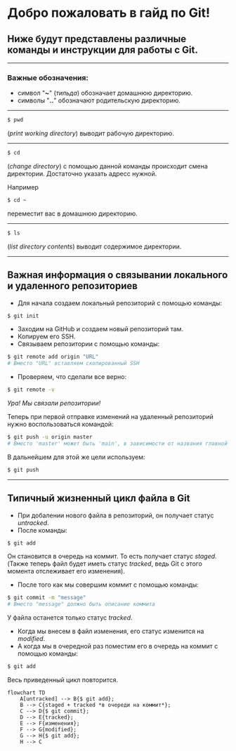 # Добро пожаловать в гайд по Git!
## Ниже будут представлены различные команды и инструкции для работы с Git.
----
### Важные обозначения:
- символ "**~**" (*тильда*) обозначает домашнюю директорию.
- символы "**..**" обозначают родительскую директорию.

----

```bash
$ pwd
```
(*print working directory*) выводит рабочую директорию.

----

```bash
$ cd
```
(*change directory*) с помощью данной команды происходит смена директории. Достаточно указать адресс нужной.

Например

```bash
$ cd ~
```
переместит вас в домашнюю директорию.

----

```bash
$ ls
```
(*list directory contents*) выводит содержимое директории.

----


## **Важная информация о связывании локального и удаленного репозиториев**

- Для начала создаем локальный репозиторий с помощью команды:

```bash
$ git init
```

- Заходим на GitHub и создаем новый репозиторий там.
- Копируем его SSH.
- Связываем репозитории с помощью команды:

```bash
$ git remote add origin "URL"
# Вместо "URL" вставляем скопированный SSH
```

- Проверяем, что сделали все верно:

```bash
$ git remote -v
```

*Ура! Мы связали репозитории!*


Теперь при первой отправке изменений на удаленный репозиторий нужно воспользоваться командой:

```bash
$ git push -u origin master
# Вместо 'master' может быть 'main', в зависимости от названия главной ветки
```

В дальнейшем для этой же цели используем:

```bash
$ git push
```

----

## **Типичный жизненный цикл файла в Git**

- При добалении нового файла в репозиторий, он получает статус *untracked*.
- После команды:

```bash
$ git add
```
Он становится в очередь на коммит. То есть получает статус *staged*.
(Также теперь файл будет иметь статус *tracked*, ведь Git с этого момента отслеживает его изменения).
- После того как мы совершим коммит с помощью команды:

```bash
$ git commit -m "message"
# Вместо "message" должно быть описание коммита
```

У файла останется только статус *tracked*.
- Когда мы внесем в файл изменения, его статус изменится на *modified*.
- А когда мы в очередной раз поместим его в очередь на коммит с помощью команды:

```bash
$ git add
```

Весь приведенный цикл повторится.

```mermaid
flowchart TD
	A[untracked] --> B{$ git add};
	B --> C{staged + tracked *в очереди на коммит*};
	C --> D{$ git commit};
	D --> E{tracked};
	E --> F{изменения};
	F --> G{modified};
	G --> H{$ git add};
	H --> C
```